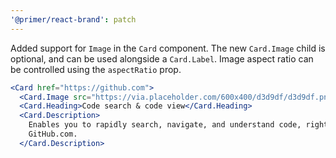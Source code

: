 ```yaml
---
'@primer/react-brand': patch
---
```


Added support for `Image` in the `Card` component. The new `Card.Image` child is optional, and can be used alongside a `Card.Label`. Image aspect ratio can be controlled using the `aspectRatio` prop.

```jsx
<Card href="https://github.com">
  <Card.Image src="https://via.placeholder.com/600x400/d3d9df/d3d9df.png" aspectRatio="16:9" alt=" "/>
  <Card.Heading>Code search & code view</Card.Heading>
  <Card.Description>
    Enables you to rapidly search, navigate, and understand code, right from
    GitHub.com.
  </Card.Description>
```
